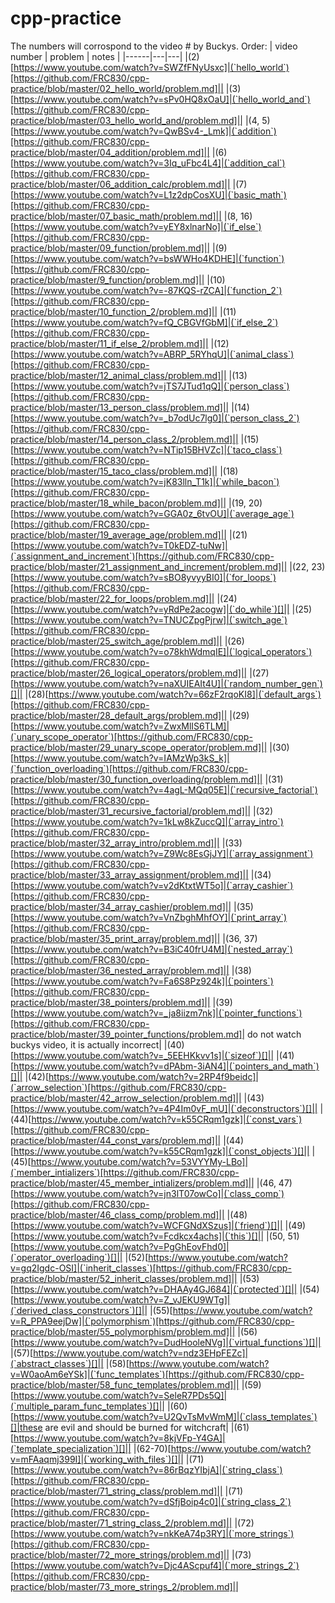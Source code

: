 # cpp-practice

The numbers will corrospond to the video # by Buckys.
Order:
| video number | problem | notes |
|------|---|---|
|(2)[https://www.youtube.com/watch?v=SWZfFNyUsxc]|(`hello_world`)[https://github.com/FRC830/cpp-practice/blob/master/02_hello_world/problem.md]||
|(3)[https://www.youtube.com/watch?v=sPv0HQ8xOaU]|(`hello_world_and`)[https://github.com/FRC830/cpp-practice/blob/master/03_hello_world_and/problem.md]||
|(4, 5)[https://www.youtube.com/watch?v=QwBSv4-_Lmk]|(`addition`)[https://github.com/FRC830/cpp-practice/blob/master/04_addition/problem.md]||
|(6)[https://www.youtube.com/watch?v=3Iq_uFbc4L4]|(`addition_cal`)[https://github.com/FRC830/cpp-practice/blob/master/06_addition_calc/problem.md]||
|(7)[https://www.youtube.com/watch?v=L1z2dpCosXU]|(`basic_math`)[https://github.com/FRC830/cpp-practice/blob/master/07_basic_math/problem.md]||
|(8, 16)[https://www.youtube.com/watch?v=yEY8xlnarNo]|(`if_else`)[https://github.com/FRC830/cpp-practice/blob/master/09_function/problem.md]||
|(9)[https://www.youtube.com/watch?v=bsWWHo4KDHE]|(`function`)[https://github.com/FRC830/cpp-practice/blob/master/9_function/problem.md]||
|(10)[https://www.youtube.com/watch?v=-87KQS-rZCA]|(`function_2`)[https://github.com/FRC830/cpp-practice/blob/master/10_function_2/problem.md]||
|(11)[https://www.youtube.com/watch?v=fQ_CBGVfGbM]|(`if_else_2`)[https://github.com/FRC830/cpp-practice/blob/master/11_if_else_2/problem.md]||
|(12)[https://www.youtube.com/watch?v=ABRP_5RYhqU]|(`animal_class`)[https://github.com/FRC830/cpp-practice/blob/master/12_animal_class/problem.md]||
|(13)[https://www.youtube.com/watch?v=jTS7JTud1qQ]|(`person_class`)[https://github.com/FRC830/cpp-practice/blob/master/13_person_class/problem.md]||
|(14)[https://www.youtube.com/watch?v=_b7odUc7lg0]|(`person_class_2`)[https://github.com/FRC830/cpp-practice/blob/master/14_person_class_2/problem.md]||
|(15)[https://www.youtube.com/watch?v=NTip15BHVZc]|(`taco_class`)[https://github.com/FRC830/cpp-practice/blob/master/15_taco_class/problem.md]||
|(18)[https://www.youtube.com/watch?v=jK83lln_T1k]|(`while_bacon`)[https://github.com/FRC830/cpp-practice/blob/master/18_while_bacon/problem.md]||
|(19, 20)[https://www.youtube.com/watch?v=GGA0z_6tvOU]|(`average_age`)[https://github.com/FRC830/cpp-practice/blob/master/19_average_age/problem.md]||
|(21)[https://www.youtube.com/watch?v=T0kEDZ-tuNw]|(`assignment_and_increment`)[https://github.com/FRC830/cpp-practice/blob/master/21_assignment_and_increment/problem.md]||
|(22, 23)[https://www.youtube.com/watch?v=sBO8yvyyBI0]|(`for_loops`)[https://github.com/FRC830/cpp-practice/blob/master/22_for_loops/problem.md]||
|(24)[https://www.youtube.com/watch?v=yRdPe2acogw]|(`do_while`)[]||
|(25)[https://www.youtube.com/watch?v=TNUCZpgPjrw]|(`switch_age`)[https://github.com/FRC830/cpp-practice/blob/master/25_switch_age/problem.md]||
|(26)[https://www.youtube.com/watch?v=o78khWdmqIE]|(`logical_operators`)[https://github.com/FRC830/cpp-practice/blob/master/26_logical_operators/problem.md]||
|(27)[https://www.youtube.com/watch?v=naXUIEAIt4U]|(`random_number_gen`)[]||
|(28)[https://www.youtube.com/watch?v=66zF2rqoKI8]|(`default_args`)[https://github.com/FRC830/cpp-practice/blob/master/28_default_args/problem.md]||
|(29)[https://www.youtube.com/watch?v=ZwxMlIS6TLM]|(`unary_scope_operator`)[https://github.com/FRC830/cpp-practice/blob/master/29_unary_scope_operator/problem.md]||
|(30)[https://www.youtube.com/watch?v=IAMzWp3kS_k]|(`function_overloading`)[https://github.com/FRC830/cpp-practice/blob/master/30_function_overloading/problem.md]||
|(31)[https://www.youtube.com/watch?v=4agL-MQq05E]|(`recursive_factorial`)[https://github.com/FRC830/cpp-practice/blob/master/31_recursive_factorial/problem.md]||
|(32)[https://www.youtube.com/watch?v=1kLw8kZuccQ]|(`array_intro`)[https://github.com/FRC830/cpp-practice/blob/master/32_array_intro/problem.md]||
|(33)[https://www.youtube.com/watch?v=Z9Wc8EsGjJY]|(`array_assignment`)[https://github.com/FRC830/cpp-practice/blob/master/33_array_assignment/problem.md]||
|(34)[https://www.youtube.com/watch?v=v2dKtxtWT5o]|(`array_cashier`)[https://github.com/FRC830/cpp-practice/blob/master/34_array_cashier/problem.md]||
|(35)[https://www.youtube.com/watch?v=VnZbghMhfOY]|(`print_array`)[https://github.com/FRC830/cpp-practice/blob/master/35_print_array/problem.md]||
|(36, 37)[https://www.youtube.com/watch?v=B3iC40frU4M]|(`nested_array`)[https://github.com/FRC830/cpp-practice/blob/master/36_nested_array/problem.md]||
|(38)[https://www.youtube.com/watch?v=Fa6S8Pz924k]|(`pointers`)[https://github.com/FRC830/cpp-practice/blob/master/38_pointers/problem.md]||
|(39)[https://www.youtube.com/watch?v=_ja8iizm7nk]|(`pointer_functions`)[https://github.com/FRC830/cpp-practice/blob/master/39_pointer_functions/problem.md]| do not watch buckys video, it is actually incorrect|
|(40)[https://www.youtube.com/watch?v=_5EEHKkvv1s]|(`sizeof`)[]||
|(41)[https://www.youtube.com/watch?v=dPAbm-3iAN4]|(`pointers_and_math`)[]||
|(42)[https://www.youtube.com/watch?v=2RP4f9beidc]|(`arrow_selection`)[https://github.com/FRC830/cpp-practice/blob/master/42_arrow_selection/problem.md]||
|(43)[https://www.youtube.com/watch?v=4P4Im0vF_mU]|(`deconstructors`)[]||
|(44)[https://www.youtube.com/watch?v=k55CRqm1gzk]|(`const_vars`)[https://github.com/FRC830/cpp-practice/blob/master/44_const_vars/problem.md]||
|(44)[https://www.youtube.com/watch?v=k55CRqm1gzk]|(`const_objects`)[]||
|(45)[https://www.youtube.com/watch?v=53VYYMy-LBo]|(`member_intializers`)[https://github.com/FRC830/cpp-practice/blob/master/45_member_intializers/problem.md]||
|(46, 47)[https://www.youtube.com/watch?v=jn3lT07owCo]|(`class_comp`)[https://github.com/FRC830/cpp-practice/blob/master/46_class_comp/problem.md]||
|(48)[https://www.youtube.com/watch?v=WCFGNdXSzus]|(`friend`)[]||
|(49)[https://www.youtube.com/watch?v=Fcdkcx4achs]|(`this`)[]||
|(50, 51)[https://www.youtube.com/watch?v=PgGhEovFhd0]|(`operator_overloading`)[]||
|(52)[https://www.youtube.com/watch?v=gq2Igdc-OSI]|(`inherit_classes`)[https://github.com/FRC830/cpp-practice/blob/master/52_inherit_classes/problem.md]||
|(53)[https://www.youtube.com/watch?v=DHAAy4GJ684]|(`protected`)[]||
|(54)[https://www.youtube.com/watch?v=Z_vJEKU9WTg]|(`derived_class_constructors`)[]||
|(55)[https://www.youtube.com/watch?v=R_PPA9eejDw]|(`polymorphism`)[https://github.com/FRC830/cpp-practice/blob/master/55_polymorphism/problem.md]||
|(56)[https://www.youtube.com/watch?v=DudHooleNVg]|(`virtual_functions`)[]||
|(57)[https://www.youtube.com/watch?v=ndz3EHpFEZc]|(`abstract_classes`)[]||
|(58)[https://www.youtube.com/watch?v=W0aoAm6eYSk]|(`func_templates`)[https://github.com/FRC830/cpp-practice/blob/master/58_func_templates/problem.md]||
|(59)[https://www.youtube.com/watch?v=SeleR7PDs5Q]|(`multiple_param_func_templates`)[]||
|(60)[https://www.youtube.com/watch?v=U2QvTsMvWmM]|(`class_templates`)[]|these are evil and should be burned for witchcraft|
|(61)[https://www.youtube.com/watch?v=8kjVFp-Y4GA]|(`template_specialization`)[]||
|(62-70)[https://www.youtube.com/watch?v=mFAaqmj399I]|(`working_with_files`)[]||
|(71)[https://www.youtube.com/watch?v=86rBqzYIbjA]|(`string_class`)[https://github.com/FRC830/cpp-practice/blob/master/71_string_class/problem.md]||
|(71)[https://www.youtube.com/watch?v=dSfjBoip4c0]|(`string_class_2`)[https://github.com/FRC830/cpp-practice/blob/master/71_string_class_2/problem.md]||
|(72)[https://www.youtube.com/watch?v=nkKeA74p3RY]|(`more_strings`)[https://github.com/FRC830/cpp-practice/blob/master/72_more_strings/problem.md]||
|(73)[https://www.youtube.com/watch?v=Djc4AScpuf4]|(`more_strings_2`)[https://github.com/FRC830/cpp-practice/blob/master/73_more_strings_2/problem.md]||